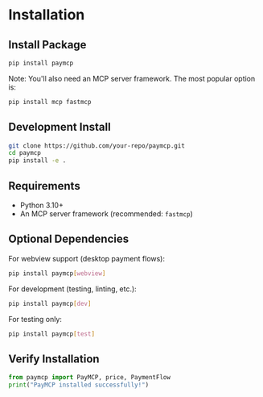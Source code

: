 # Installation

## Install Package

```bash
pip install paymcp
```

Note: You'll also need an MCP server framework. The most popular option is:

```bash
pip install mcp fastmcp
```

## Development Install

```bash
git clone https://github.com/your-repo/paymcp.git
cd paymcp
pip install -e .
```

## Requirements

- Python 3.10+
- An MCP server framework (recommended: `fastmcp`)

## Optional Dependencies

For webview support (desktop payment flows):
```bash
pip install paymcp[webview]
```

For development (testing, linting, etc.):
```bash
pip install paymcp[dev]
```

For testing only:
```bash
pip install paymcp[test]
```

## Verify Installation

```python
from paymcp import PayMCP, price, PaymentFlow
print("PayMCP installed successfully!")
```